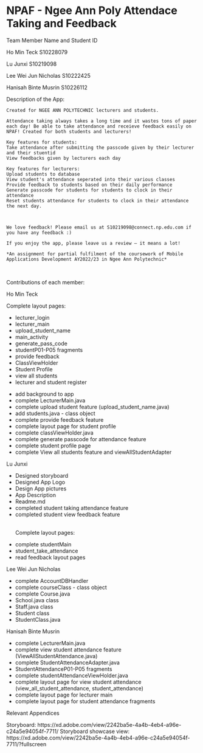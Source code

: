 # NPAF - Ngee Ann Poly Attendace Taking and Feedback

<p>Team Member Name and Student ID </p>
<p> Ho Min Teck S10228079 </p>
<p> Lu Junxi    S10219098 </p>
<p> Lee Wei Jun Nicholas S10222425 </p>
<p> Hanisah Binte Musrin S10226112</p>


<p> Description of the App: 

    Created for NGEE ANN POLYTECHNIC lecturers and students.
    
    Attendance taking always takes a long time and it wastes tons of paper each day! Be able to take attendance and receieve feedback easily on NPAF! Created for both students and lecturers! 
    
    Key features for students:
    Take attendance after submitting the passcode given by their lecturer and their stuentid
    View feedbacks given by lecturers each day
    
    Key features for lecturers:
    Upload students to database
    View student's attendance seperated into their various classes
    Provide feedback to students based on their daily performance
    Generate passcode for students for students to clock in their attendance
    Reset students attendance for students to clock in their attendance the next day.
    
    
    
    We love feedback! Please email us at S10219098@connect.np.edu.com if you have any feedback :)

    If you enjoy the app, please leave us a review — it means a lot!
    
    *An assignment for partial fulfilment of the coursework of Mobile Applications Development AY2022/23 in Ngee Ann Polytechnic*
    
</p>
<br>
<p>Contributions of each member:</p> 
<p>Ho Min Teck</p>
<p>Complete layout pages: </p>
<ul>
    <li>
      lecturer_login
    </li>
    <li>
      lecturer_main
  </li>
  <li>
    upload_student_name
  </li>
  <li>
    main_activity
  </li>
  <li>
    generate_pass_code
  </li>
  <li>
    studentP01-P05 fragments
  </li>
  <li>
     provide feedback
  </li>
  <li>
    ClassViewHolder
  </li>
  <li>
    Student Profile
  </li>
  <li>
    view all students
  </li>
  <li>
    lecturer and student register  
  </li>
  </p>
 <li>
   add background to app 
  </li>
<li>
  complete LecturerMain.java
  </li>
<li>
  complete upload student feature (upload_student_name.java)
  </li>
<li>
  add students.java - class object
  </li>
  <li>
complete provide feedback feature
  </li>
<li>
  complete layout page for student profile
  </li>
<li>
  complete classViewHolder.java
  </li>
  <li>
complete generate passcode for attendance feature
  </li>
<li>
  complete student profile page
  </li>
  <li>
  complete View all students feature and viewAllStudentAdapter
  </li>
</ul>
<p>Lu Junxi</p>
<ul>
    <li>
        Designed storyboard
    </li>
  <li>
    Designed App Logo
  </li>
  <li>
    Design App pictures
  </li>
  <li>
    App Description
  </li>
    <li>
        Readme.md
    </li>
  <li>
    completed student taking attendance feature
  </li>
  <li>
   completed student view feedback feature
  </li>
  <br>
  <p>
    Complete layout pages:
  </p>
  <li>
    complete studentMain
  </li>
  <li>
    student_take_attendance
  </li>
  <li>
    read feedback layout pages
  </li>
  </ul>

<p>Lee Wei Jun Nicholas</p>
<ul>
  <li>
complete AccountDBHandler 
  </li>
<li>
  complete courseClass - class object
  </li>
  <li>complete Course.java</li>
  <li>School.java class</li>
  <li>Staff.java class</li>
  <li>Student class</li>
  <li>StudentClass.java</li>
  </ul>

<p>Hanisah Binte Musrin</p>
<ul>
  <li>complete LecturerMain.java</li>
  <li>complete view student attendance feature (ViewAllStudentAttendance.java)</li>
  <li>complete StudentAttendanceAdapter.java</li>
  <li>StudentAttendanceP01-P05 fragments </li>
  <li>complete studentAttendanceViewHolder.java</li>
  <li>complete layout page for view student attendance (view_all_student_attendance, student_attendance) </li>
  <li>complete layout page for lecturer main </li>
  <li>complete layout page for student attendance fragments</li>
 </ul>
  
 <p> Relevant Appendices </p>
 <p> Storyboard: https://xd.adobe.com/view/2242ba5e-4a4b-4eb4-a96e-c24a5e94054f-7711/
     Storyboard showcase view: https://xd.adobe.com/view/2242ba5e-4a4b-4eb4-a96e-c24a5e94054f-7711/?fullscreen
</p>








